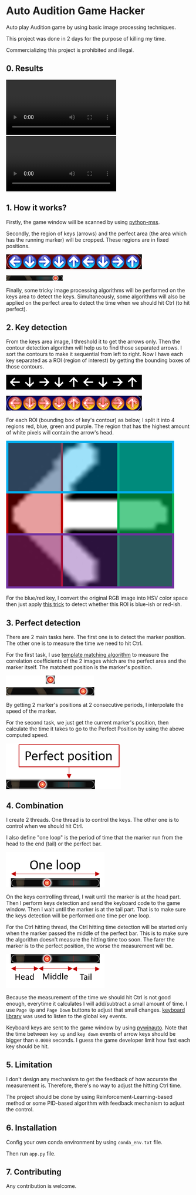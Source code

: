 # Auto Audition Game Hacker

Auto play Audition game by using basic image processing techniques.

This project was done in 2 days for the purpose of killing my time.

Commercializing this project is prohibited and illegal.

## 0. Results

![Video 1](https://github.com/dao-duc-tung/auto-audition/raw/master/data/video1.mp4)
![Video 2](https://github.com/dao-duc-tung/auto-audition/raw/master/data/video2.mp4)

## 1. How it works?

Firstly, the game window will be scanned by using
[python-mss](https://github.com/BoboTiG/python-mss).

Secondly, the region of keys (arrows) and the perfect area
(the area which has the running marker) will be cropped.
These regions are in fixed positions.

<img src="data/keys_area.png"
    alt="Keys area"
    style="float: center; margin-right: 10px;" />

<img src="data/perfect_bar.png"
    alt="Perfect area"
    style="float: center; margin-right: 10px;" />

Finally, some tricky image processing algorithms will be performed
on the keys area to detect the keys.
Simultaneously, some algorithms will also be applied on the perfect area
to detect the time when we should hit Ctrl (to hit perfect).


## 2. Key detection

From the keys area image, I threshold it to get the arrows only.
Then the contour detection algorithm will help us to find those separated arrows.
I sort the contours to make it sequential from left to right.
Now I have each key separated as a ROI (region of interest)
by getting the bounding boxes of those contours.

<img src="data/thresholded_keys.png"
    alt="Keys area"
    style="float: center; margin-right: 10px;" />

<img src="data/contours.png"
    alt="Keys area"
    style="float: center; margin-right: 10px;" />

For each ROI (bounding box of key's contour) as below, I split it into 4 regions
red, blue, green and purple. The region that has the highest amount of white pixels
will contain the arrow's head.

<img src="data/keys_detection.png"
    alt="Keys area"
    style="float: center; margin-right: 10px;" />

For the blue/red key, I convert the original RGB image into HSV color space then
just apply [this trick](https://docs.opencv.org/trunk/df/d9d/tutorial_py_colorspaces.html)
to detect whether this ROI is blue-ish or red-ish.


## 3. Perfect detection

There are 2 main tasks here. The first one is to detect the marker position.
The other one is to measure the time we need to hit Ctrl.

For the first task, I use [template matching algorithm](https://opencv-python-tutroals.readthedocs.io/en/latest/py_tutorials/py_imgproc/py_template_matching/py_template_matching.html)
to measure the correlation coefficients of the 2 images which are the perfect area
and the marker itself. The matchest position is the marker's position.

<img src="data/template_matching.png"
    alt="Keys area"
    style="float: center; margin-right: 10px;" />

By getting 2 marker's positions at 2 consecutive periods, I interpolate the speed
of the marker.

For the second task, we just get the current marker's position, then calculate the
time it takes to go to the Perfect Position by using the above computed speed.

<img src="data/perfect_position.png"
    alt="Keys area"
    style="float: center; margin-right: 10px;" />


## 4. Combination

I create 2 threads. One thread is to control the keys. The other one is
to control when we should hit Ctrl.

I also define "one loop" is the period of time that the marker run from the head
to the end (tail) or the perfect bar.

<img src="data/one_loop.png"
    alt="Keys area"
    style="float: center; margin-right: 10px;" />

On the keys controlling thread, I wait until the marker is at the head part.
Then I perform keys detection and send the keyboard code to the game window.
Then I wait until the marker is at the tail part. That is to make sure
the keys detection will be performed one time per one loop.

For the Ctrl hitting thread, the Ctrl hitting time detection will be started
only when the marker passed the middle of the perfect bar. This is to make sure
the algorithm doesn't measure the hitting time too soon. The farer
the marker is to the perfect position, the worse the measurement will be.

<img src="data/head_middle_tail.png"
    alt="Keys area"
    style="float: center; margin-right: 10px;" />

Because the measurement of the time we should hit Ctrl is not good enough,
everytime it calculates I will add/subtract a small amount of time.
I use `Page Up` and `Page Down` buttons to adjust that small changes.
[keyboard library](https://pypi.org/project/keyboard/) was used to listen to
the global key events.

Keyboard keys are sent to the game window
by using [pywinauto](https://pywinauto.readthedocs.io/en/latest/).
Note that the time between `key up` and `key down` events of arrow keys should be
bigger than `0.0008` seconds. I guess the game developer limit how fast each key
should be hit.


## 5. Limitation

I don't design any mechanism to get the feedback of how accurate the measurement is.
Therefore, there's no way to adjust the hitting Ctrl time.

The project should be done by using Reinforcement-Learning-based method or
some PID-based algorithm with feedback mechanism to adjust the control.


## 6. Installation

Config your own conda environment by using `conda_env.txt` file.

Then run `app.py` file.


## 7. Contributing

Any contribution is welcome.
